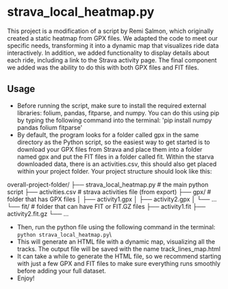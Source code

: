# strava_local_heatmap.py
This project is a modification of a script by Remi Salmon, which originally created a static heatmap from GPX files. We adapted the code to meet our specific needs, transforming it into a dynamic map that visualizes ride data interactively. In addition, we added functionality to display details about each ride, including a link to the Strava activity page. The final component we added was the ability to do this with both GPX files and FIT files.


## Usage

* Before running the script, make sure to install the required external libraries: folium, pandas, fitparse, and numpy. You can do this using pip by typing the following command into the terminal: 'pip install numpy pandas folium fitparse'
* By default, the program looks for a folder called gpx in the same directory as the Python script, so the easiest way to get started is to download your GPX files from Strava and place them into a folder named gpx and put the FIT files in a folder called fit. Within the starva downloaded data, there is an activities.csv, this should also get placed within your project folder. Your project structure should look like this:

overall-project-folder/
├── strava_local_heatmap.py    # the main python script
├── activities.csv             # strava activities file (from export)
├── gpx/                       # folder that has GPX files
│   ├── activity1.gpx
│   ├── activity2.gpx
│   └── ...
└── fit/                       # folder that can have FIT or FIT.GZ files
    ├── activity1.fit
    ├── activity2.fit.gz
    └── ...


* Then, run the python file using the following command in the terminal: `python strava_local_heatmap.py`\
* This will generate an HTML file with a dynamic map, visualizing all the tracks. The output file will be saved with the name track_lines_map.html
* It can take a while to generate the HTML file, so we recommend starting with just a few GPX and FIT files to make sure everything runs smoothly before adding your full dataset.
* Enjoy!
